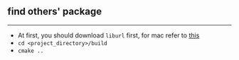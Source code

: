 ## find others' package
---
* At first, you should download ``liburl`` first, for mac refer to [this](https://stackoverflow.com/questions/41580504/how-to-install-libcurl-under-macos10-12-and-use-for-xcode)
* ``cd <project_directory>/build``
* ``cmake ..``
